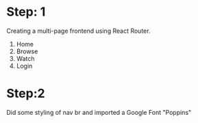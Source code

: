 # Step: 1
Creating a multi-page frontend using React Router.
1. Home
2. Browse
3. Watch
4. Login

# Step:2 
Did some styling of nav br and imported a Google Font "Poppins"